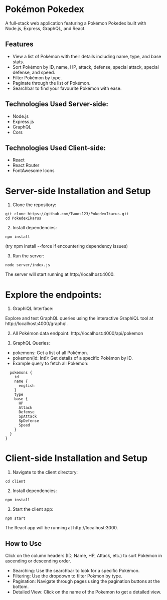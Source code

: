 # Pokémon Pokedex
A full-stack web application featuring a Pokémon Pokedex built with Node.js, Express, GraphQL, and React.

## Features
- View a list of Pokémon with their details including name, type, and base stats.
- Sort Pokémon by ID, name, HP, attack, defense, special attack, special defense, and speed.
- Filter Pokémon by type.
- Paginate through the list of Pokémon.
- Searchbar to find your favourite Pokémon with ease.

## Technologies Used Server-side:
- Node.js
- Express.js
- GraphQL
- Cors

## Technologies Used Client-side:
- React
- React Router
- FontAwesome Icons

# Server-side Installation and Setup
1. Clone the repository:

```
git clone https://github.com/Twoos123/PokedexIkarus.git
cd PokedexIkarus
```
2. Install dependencies:

```
npm install
```

(try npm install --force if encountering dependency issues)

3. Run the server:
```
node server/index.js
```
The server will start running at http://localhost:4000.

# Explore the endpoints:

1. GraphiQL Interface:

Explore and test GraphQL queries using the interactive GraphiQL tool at http://localhost:4000/graphql.

2. All Pokémon data endpoint: http://localhost:4000/api/pokemon

3. GraphQL Queries:
- pokemons: Get a list of all Pokémon.
- pokemon(id: Int!): Get details of a specific Pokémon by ID.
- Example query to fetch all Pokémon:

```{
  pokemons {
    id
    name {
      english
    }
    type
    base {
      HP
      Attack
      Defense
      SpAttack
      SpDefense
      Speed
    }
  }
}
````

# Client-side Installation and Setup

1. Navigate to the client directory:

```
cd client
```

2. Install dependencies:

```
npm install
```

3. Start the client app:

```
npm start
```

The React app will be running at http://localhost:3000.

## How to Use
 
Click on the column headers (ID, Name, HP, Attack, etc.) to sort Pokémon in ascending or descending order.
- Searching: Use the searchbar to look for a specific Pokémon.
- Filtering: Use the dropdown to filter Pokmon by type.
- Pagination: Navigate through pages using the pagination buttons at the bottom.
- Detailed View: Click on the name of the Pokemon to get a detailed view.
